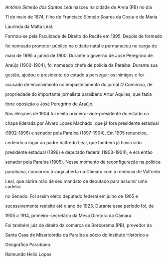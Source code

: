 

*Antônio Simeão dos Santos Leal* nasceu na cidade de Areia (PB) no dia

11 de maio de 1874, filho de Francisco Simeão Soares da Costa e de Maria

Laurinda da Malta Leal.



Formou-se pela Faculdade de Direito do Recife em 1895. Depois de formado

foi nomeado promotor público na cidade natal e permaneceu no cargo de

maio de 1895 a junho de 1900. Durante o governo de José Peregrino de

Araújo (1900-1904), foi nomeado chefe de polícia da Paraíba. Durante sua

gestão, ajudou o presidente do estado a perseguir os inimigos e foi

acusado de envolvimento no empastelamento do jornal *O Comércio*, de

propriedade do importante jornalista paraibano Artur Aquiles, que fazia

forte oposição a José Peregrino de Araújo.



Nas eleições de 1904 foi eleito primeiro-vice-presidente do estado na

chapa liderada por Álvaro Lopes Machado, que já fora presidente estadual

(1892-1896) e senador pela Paraíba (1897-1904). Em 1905 renunciou,

cedendo o lugar ao padre Valfredo Leal, que também já havia sido

presidente estadual (1896) e deputado federal (1903-1904), e era então

senador pela Paraíba (1905). Nesse momento de reconfiguração na política

paraibana, concorreu à vaga aberta na Câmara com a renúncia de Valfredo

Leal, que abrira mão de seu mandato de deputado para assumir uma cadeira

no Senado. Foi assim eleito deputado federal em julho de 1905 e

sucessivamente reeleito até o ano de 1923. Durante esse período foi, de

1905 a 1914, primeiro-secretário da Mesa Diretora da Câmara.



Foi também juiz de direito da comarca de Borborema (PB), provedor da

Santa Casa de Misericórdia da Paraíba e sócio do Instituto Histórico e

Geográfico Paraibano.



Raimundo Helio Lopes



